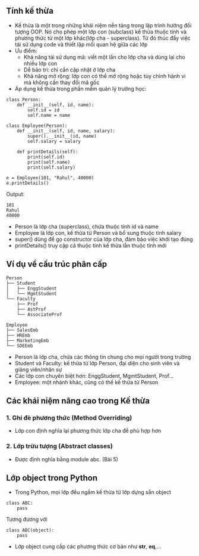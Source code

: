 Tính kế thừa
---
- Kế thừa là một trong những khái niệm nền tảng trong lập trình hướng đối tượng OOP. Nó cho phép một lớp con (subclass) kế thừa thuộc tính và phương thức từ một lớp khác(lớp cha - superclass). Từ đó thúc đẩy việc tái sử dụng code và thiết lập mối quan hệ giữa các lớp
- Ưu điểm:
  - Khả năng tái sử dụng mã: viết một lần cho lớp cha và dùng lại cho nhiều lớp con
  - Dễ bảo trì: chỉ cần cập nhật ở lớp cha
  - Khả năng mở rộng: lớp con có thể mở rộng hoặc tùy chỉnh hành vi mà không cần thay đổi mã gốc
 - Áp dụng kế thừa trong phần mềm quản lý trường học:
```
class Person:
    def __init__(self, id, name):
        self.id = id
        self.name = name

class Employee(Person):
    def __init__(self, id, name, salary):
        super().__init__(id, name)
        self.salary = salary

    def printDetails(self):
        print(self.id)
        print(self.name)
        print(self.salary)

e = Employee(101, "Rahul", 40000)
e.printDetails()
```
Output:
```
101
Rahul
40000
```
- Person là lớp cha (superclass), chứa thuộc tính id và name
- Employee là lớp con, kế thừa từ Person và bổ sung thuộc tính salary
- super() dùng để gọ constructor của lớp cha, đảm bảo việc khởi tạo đúng
- printDetails() truy cập cả thuộc tính kế thừa lẫn thuộc tính mới

Ví dụ về cấu trúc phân cấp 
---
```
Person
├── Student
│   ├── EnggStudent
│   └── MgmtStudent
└── Faculty
    ├── Prof
    ├── AstProf
    └── AssociateProf

Employee
├── SalesEmb
├── HREmb
├── MarketingEmb
└── SDEEmb
```
- Person là lớp cha, chứa các thông tin chung cho mọi người trong trường
- Student và Faculty: kế thừa từ lớp Person, đại diện cho sinh viên và giảng viên/nhân sự
- Các lớp con chuyên biệt hơn: EnggStudent, MgmtStudent, Prof...
- Employee: một nhánh khác, cũng có thể kế thừa từ Person

Các khái niệm nâng cao trong Kế thừa
---
### 1. Ghi đè phương thức (Method Overriding)
- Lớp con định nghĩa lại phương thức lớp cha để phù hợp hơn
### 2. Lớp trừu tượng (Abstract classes)
- Được định nghĩa bằng module abc. (Bài 5)

Lớp object trong Python
---
- Trong Python, mọi lớp đều ngầm kế thừa từ lớp dựng sẵn object
```
class ABC:
    pass
```
Tương đương với
```
class ABC(object):
    pass
```
- Lớp object cung cấp các phương thức cơ bản như __str__, __eq__,...
  

